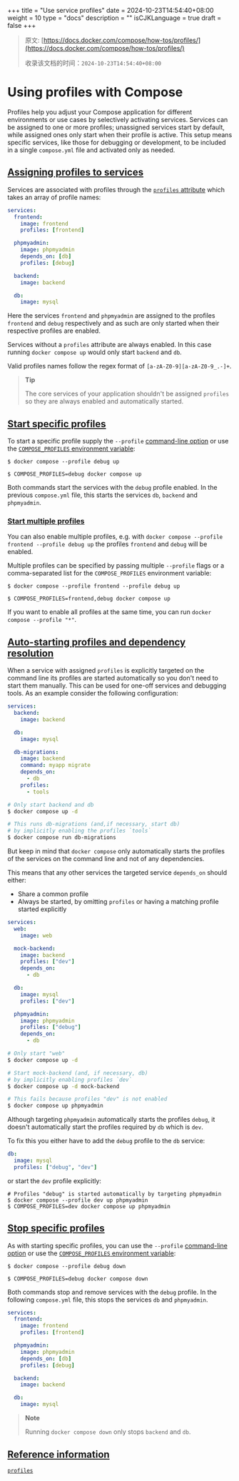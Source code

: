 +++
title = "Use service profiles"
date = 2024-10-23T14:54:40+08:00
weight = 10
type = "docs"
description = ""
isCJKLanguage = true
draft = false
+++

> 原文: [https://docs.docker.com/compose/how-tos/profiles/](https://docs.docker.com/compose/how-tos/profiles/)
>
> 收录该文档的时间：`2024-10-23T14:54:40+08:00`

# Using profiles with Compose

Profiles help you adjust your Compose application for different environments or use cases by selectively activating services. Services can be assigned to one or more profiles; unassigned services start by default, while assigned ones only start when their profile is active. This setup means specific services, like those for debugging or development, to be included in a single `compose.yml` file and activated only as needed.

## [Assigning profiles to services](https://docs.docker.com/compose/how-tos/profiles/#assigning-profiles-to-services)

Services are associated with profiles through the [`profiles` attribute](https://docs.docker.com/reference/compose-file/services/#profiles) which takes an array of profile names:



```yaml
services:
  frontend:
    image: frontend
    profiles: [frontend]

  phpmyadmin:
    image: phpmyadmin
    depends_on: [db]
    profiles: [debug]

  backend:
    image: backend

  db:
    image: mysql
```

Here the services `frontend` and `phpmyadmin` are assigned to the profiles `frontend` and `debug` respectively and as such are only started when their respective profiles are enabled.

Services without a `profiles` attribute are always enabled. In this case running `docker compose up` would only start `backend` and `db`.

Valid profiles names follow the regex format of `[a-zA-Z0-9][a-zA-Z0-9_.-]+`.

> **Tip**
>
> 
>
> The core services of your application shouldn't be assigned `profiles` so they are always enabled and automatically started.

## [Start specific profiles](https://docs.docker.com/compose/how-tos/profiles/#start-specific-profiles)

To start a specific profile supply the `--profile` [command-line option](https://docs.docker.com/reference/cli/docker/compose/) or use the [`COMPOSE_PROFILES` environment variable](https://docs.docker.com/compose/how-tos/environment-variables/envvars/#compose_profiles):



```console
$ docker compose --profile debug up
```



```console
$ COMPOSE_PROFILES=debug docker compose up
```

Both commands start the services with the `debug` profile enabled. In the previous `compose.yml` file, this starts the services `db`, `backend` and `phpmyadmin`.

### [Start multiple profiles](https://docs.docker.com/compose/how-tos/profiles/#start-multiple-profiles)

You can also enable multiple profiles, e.g. with `docker compose --profile frontend --profile debug up` the profiles `frontend` and `debug` will be enabled.

Multiple profiles can be specified by passing multiple `--profile` flags or a comma-separated list for the `COMPOSE_PROFILES` environment variable:



```console
$ docker compose --profile frontend --profile debug up
```



```console
$ COMPOSE_PROFILES=frontend,debug docker compose up
```

If you want to enable all profiles at the same time, you can run `docker compose --profile "*"`.

## [Auto-starting profiles and dependency resolution](https://docs.docker.com/compose/how-tos/profiles/#auto-starting-profiles-and-dependency-resolution)

When a service with assigned `profiles` is explicitly targeted on the command line its profiles are started automatically so you don't need to start them manually. This can be used for one-off services and debugging tools. As an example consider the following configuration:



```yaml
services:
  backend:
    image: backend

  db:
    image: mysql

  db-migrations:
    image: backend
    command: myapp migrate
    depends_on:
      - db
    profiles:
      - tools
```



```sh
# Only start backend and db
$ docker compose up -d

# This runs db-migrations (and,if necessary, start db)
# by implicitly enabling the profiles `tools`
$ docker compose run db-migrations
```

But keep in mind that `docker compose` only automatically starts the profiles of the services on the command line and not of any dependencies.

This means that any other services the targeted service `depends_on` should either:

- Share a common profile
- Always be started, by omitting `profiles` or having a matching profile started explicitly



```yaml
services:
  web:
    image: web

  mock-backend:
    image: backend
    profiles: ["dev"]
    depends_on:
      - db

  db:
    image: mysql
    profiles: ["dev"]

  phpmyadmin:
    image: phpmyadmin
    profiles: ["debug"]
    depends_on:
      - db
```



```sh
# Only start "web"
$ docker compose up -d

# Start mock-backend (and, if necessary, db)
# by implicitly enabling profiles `dev`
$ docker compose up -d mock-backend

# This fails because profiles "dev" is not enabled
$ docker compose up phpmyadmin
```

Although targeting `phpmyadmin` automatically starts the profiles `debug`, it doesn't automatically start the profiles required by `db` which is `dev`.

To fix this you either have to add the `debug` profile to the `db` service:



```yaml
db:
  image: mysql
  profiles: ["debug", "dev"]
```

or start the `dev` profile explicitly:



```console
# Profiles "debug" is started automatically by targeting phpmyadmin
$ docker compose --profile dev up phpmyadmin
$ COMPOSE_PROFILES=dev docker compose up phpmyadmin
```

## [Stop specific profiles](https://docs.docker.com/compose/how-tos/profiles/#stop-specific-profiles)

As with starting specific profiles, you can use the `--profile` [command-line option](https://docs.docker.com/reference/cli/docker/compose/#use--p-to-specify-a-project-name) or use the [`COMPOSE_PROFILES` environment variable](https://docs.docker.com/compose/how-tos/environment-variables/envvars/#compose_profiles):



```console
$ docker compose --profile debug down
```



```console
$ COMPOSE_PROFILES=debug docker compose down
```

Both commands stop and remove services with the `debug` profile. In the following `compose.yml` file, this stops the services `db` and `phpmyadmin`.



```yaml
services:
  frontend:
    image: frontend
    profiles: [frontend]

  phpmyadmin:
    image: phpmyadmin
    depends_on: [db]
    profiles: [debug]

  backend:
    image: backend

  db:
    image: mysql
```

> **Note**
>
> 
>
> Running `docker compose down` only stops `backend` and `db`.

## [Reference information](https://docs.docker.com/compose/how-tos/profiles/#reference-information)

[`profiles`](https://docs.docker.com/reference/compose-file/services/#profiles)
